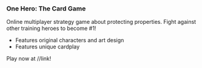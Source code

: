 ### One Hero: The Card Game
Online multiplayer strategy game about protecting properties. Fight against other training heroes to become #1!

* Features original characters and art design
* Features unique cardplay

Play now at //link!
